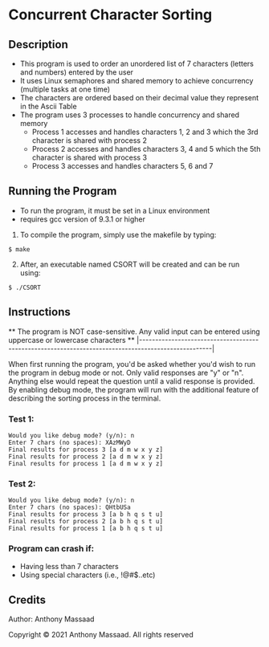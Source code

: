 # Concurrent Character Sorting

## Description
- This program is used to order an unordered list of 7 characters (letters and numbers) entered by the user
- It uses Linux semaphores and shared memory to achieve concurrency (multiple tasks at one time) 
- The characters are ordered based on their decimal value they represent in the Ascii Table
- The program uses 3 processes to handle concurrency and shared memory
  - Process 1 accesses and handles characters 1, 2 and 3 which the 3rd character is shared with process 2
  - Process 2 accesses and handles characters 3, 4 and 5 which the 5th character is shared with process 3
  - Process 3 accesses and handles characters 5, 6 and 7 

## Running the Program
- To run the program, it must be set in a Linux environment
- requires gcc version of 9.3.1 or higher 

1. To compile the program, simply use the makefile by typing:
```
$ make
```
2. After, an executable named CSORT will be created and can be run using: 
``` 
$ ./CSORT
```

## Instructions
** The program is NOT case-sensitive. Any valid input can be entered using uppercase or lowercase characters ** 
|----------------------------------------------------------------------------------------------------|

When first running the program, you'd be asked whether you'd wish to run the program in debug mode or not. Only valid responses are "y" or "n". Anything else would repeat the question until a valid response is provided. By enabling debug mode, the program will run with the additional feature of describing the sorting process in the terminal.

### Test 1:
```
Would you like debug mode? (y/n): n
Enter 7 chars (no spaces): XAzMWyD
Final results for process 3 [a d m w x y z]
Final results for process 2 [a d m w x y z]
Final results for process 1 [a d m w x y z]
```
### Test 2:
```
Would you like debug mode? (y/n): n
Enter 7 chars (no spaces): QHtbUSa
Final results for process 3 [a b h q s t u]
Final results for process 2 [a b h q s t u]
Final results for process 1 [a b h q s t u]
```

### Program can crash if:
- Having less than 7 characters
- Using special characters (i.e., !@#$..etc) 

## Credits
Author: Anthony Massaad

Copyright © 2021 Anthony Massaad. All rights reserved
